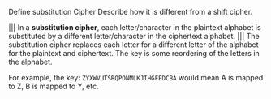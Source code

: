 Define substitution Cipher
Describe how it is different from a shift cipher.


|||
In a **substitution cipher**, each letter/character in the plaintext alphabet is substituted by a different letter/character in the ciphertext alphabet.
|||
The substitution cipher replaces each letter for a different letter of the alphabet  for the plaintext and ciphertext. The key is some reordering of the letters in the alphabet.

For example, the key:
           ```ZYXWVUTSRQPONMLKJIHGFEDCBA```
would mean A is mapped to Z, B is mapped to Y, etc.  

